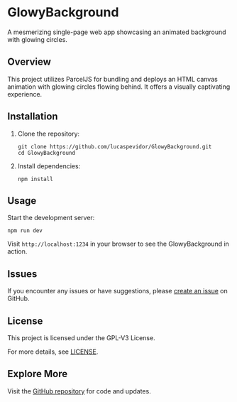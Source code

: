 # GlowyBackground

A mesmerizing single-page web app showcasing an animated background with glowing circles.

## Overview

This project utilizes ParcelJS for bundling and deploys an HTML canvas animation with glowing circles flowing behind. It offers a visually captivating experience.

## Installation

1. Clone the repository:

   ```shell
   git clone https://github.com/lucaspevidor/GlowyBackground.git
   cd GlowyBackground
   ```

2. Install dependencies:

   ```shell
   npm install
   ```

## Usage

Start the development server:

```shell
npm run dev
```

Visit `http://localhost:1234` in your browser to see the GlowyBackground in action.

## Issues

If you encounter any issues or have suggestions, please [create an issue](https://github.com/lucaspevidor/GlowyBackground/issues) on GitHub.

## License

This project is licensed under the GPL-V3 License.

For more details, see [LICENSE](LICENSE).

## Explore More

Visit the [GitHub repository](https://github.com/lucaspevidor/GlowyBackground) for code and updates.
